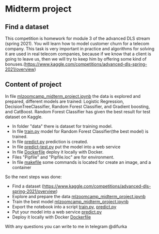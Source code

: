 # Midterm project

## Find a dataset

This competition is homework for module 3 of the advanced DLS stream (spring 2021). You will learn how to model customer churn for a telecom company. This task is very important in practice and algorithms for solving it are used in real telecom companies, because if we know that a client is going to leave us, then we will try to keep him by offering some kind of bonuses.(https://www.kaggle.com/competitions/advanced-dls-spring-2021/overview)


## Content of project

In file [mlzoomcamp_midterm_project.ipynb](mlzoomcamp_midterm_project.ipynb) the data is explored and prepared, different models are trained: Logistic Regression, DecisionTreeClassifier, Random Forest Classifier, and Gradient boosting, and CatBoost. Random Forest Classifier has given the best result for test dataset on Kaggle.

- In folder "data" there is dataset for training model. 
- In file [train.py](train.py) model for Random Forest Classifier(the best model) is trained.
- In file [predict.py](predict.py) prediction is created.
- In file [predict-test.py](predict-test.py) put the model into a web service
- In file [Dockerfile](Dockerfile) deploy it locally with Docker.
- Files "Pipfile" and "Pipfile.loc" are for environment.
- In file [makefile](makefile) some commands is located for create an image, and a container

So the next steps was done:
- Find a dataset (https://www.kaggle.com/competitions/advanced-dls-spring-2021/overview)
- Explore and prepare the data [mlzoomcamp_midterm_project.ipynb](mlzoomcamp_midterm_project.ipynb)
- Train the best model [mlzoomcamp_midterm_project.ipynb](mlzoomcamp_midterm_project.ipynb)
- Export the notebook into a script [train.py](train.py), [predict.py](predict.py)
- Put your model into a web service [predict.py](predict.py)
- Deploy it locally with Docker [Dockerfile](Dockerfile)


With any questions you can write to me in telegram @difurka